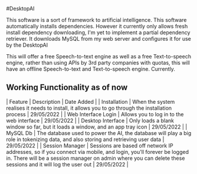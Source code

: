 #DesktopAI

This software is a sort of framework to artificial intelligence. This software automatically installs dependencies. However it currently only allows fresh install dependency downloading, I'm yet to implement a partial dependency retriever. It downloads MySQL from my web server and configures it for use by the DesktopAI

This will offer a free Speech-to-text engine as well as a free Text-to-speech engine, rather than using APIs by 3rd party companies with quotas, this will have an offline Speech-to-text and Text-to-speech engine. Currently.

## Working Functionality as of now
| Feature | Description | Date Added |
| Installation | When the system realises it needs to install, it allows you to go through the installation process | 29/05/2022 |
| Web Interface Login | Allows you to log in to the web interface | 29/05/2022 |
| Desktop Interface | Only loads a blank window so far, but it loads a window, and an app tray icon | 29/05/2022 |
| MySQL Db | The database used to power the AI, the database will play a big role in tokenizing data, and also storing and retrieving user data | 29/05/2022 |
| Session Manager | Sessions are based off network IP addresses, so if you connect via mobile, and login, you'll forever be logged in. There will be a session manager on admin where you can delete these sessions and it will log the user out | 29/05/2022 |

